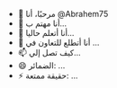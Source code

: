 - 👋  مرحبًا، أنا @Abrahem75
- 👀   أنا مهتم ب...
- 🌱   أنا أتعلم حاليا...
- 💞️   أنا أتطلع للتعاون في ...
- 📫   كيف تصل إلي...
- 😄   الضمائر: ...
- ⚡   حقيقة ممتعة: ...

<!---
إبراهيم75/إبراهيم75 هو  ✨  خاص  ✨  المستودع لأنه               `اقرأني.دكتوراه في الطب` (هذا الملف) يظهر في ملفك الشخصي على      جيثب.
بإمكانك النقر على رابط المعاينة لإلقاء نظرة على التغييرات التي أجريتها.
--->
